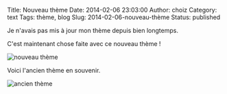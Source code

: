 Title: Nouveau thème
Date: 2014-02-06 23:03:00
Author: choiz
Category: text
Tags: thème, blog
Slug: 2014-02-06-nouveau-thème
Status: published

Je n'avais pas mis à jour mon thème depuis bien longtemps.

C'est maintenant chose faite avec ce nouveau thème !

![nouveau
thème](https://31.media.tumblr.com/d0896de0a038122cee44adbfaeb7e90c/tumblr_inline_n0lh2qig1i1qzr4hx.png)

Voici l'ancien thème en souvenir.

![ancien
thème](https://31.media.tumblr.com/7a3c7376517807ad0b41b8226a08d5bb/tumblr_inline_n0lh2l5LOi1qzr4hx.png)
